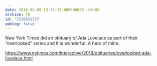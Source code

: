 ```yaml
---
date: 2018-03-09 13:35:37.000000000 -08:00
archive: fb
id: '1520631337'
weblog: false
---
```


New York Times did an obituary of Ada Lovelace as part of their “overlooked” series and it is wonderful. A hero of mine. 

https://www.nytimes.com/interactive/2018/obituaries/overlooked-ada-lovelace.html
